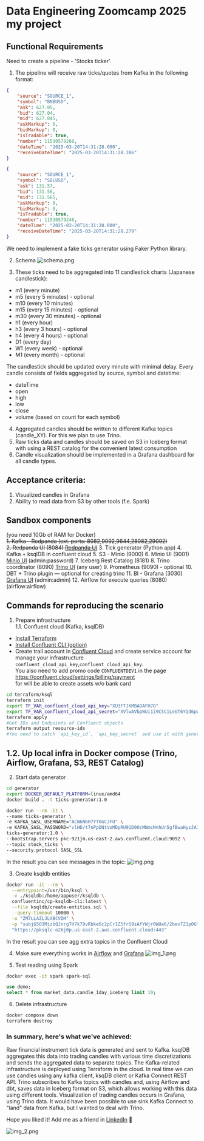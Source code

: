 # Data Engineering Zoomcamp 2025 my project

## Functional Requirements

Need to create a pipeline - 'Stocks ticker'.

1. The pipeline will receive raw ticks/quotes from Kafka in the following format:
```json
{
	"source": "SOURCE_1",
	"symbol": "BNBUSD",
	"ask": 627.05,
	"bid": 627.04,
	"mid": 627.045,
	"askMarkup": 0,
	"bidMarkup": 0,
	"isTradable": true,
	"number": 11530579268,
	"dateTime": "2025-03-20T14:31:28.000",
	"receiveDateTime": "2025-03-20T14:31:28.386"
}
```
```json
{
	"source": "SOURCE_1",
	"symbol": "SOLUSD",
	"ask": 131.57,
	"bid": 131.56,
	"mid": 131.565,
	"askMarkup": 0,
	"bidMarkup": 0,
	"isTradable": true,
	"number": 11530579246,
	"dateTime": "2025-03-20T14:31:28.000",
	"receiveDateTime": "2025-03-20T14:31:28.279"
}
```
We need to implement a fake ticks generator using Faker Python library.

2. Schema
![schema.png](schema.png)


3. These ticks need to be aggregated into 11 candlestick charts (Japanese candlestick):
- m1  (every minute)
- m5  (every 5 minutes) - optional
- m10 (every 10 minutes)
- m15 (every 15 minutes) - optional
- m30 (every 30 minutes) - optional
- h1  (every hour)      
- h3  (every 3 hours) - optional
- h4  (every 4 hours) - optional
- D1  (every day)
- W1  (every week) - optional
- M1  (every month) - optional

The candlestick should be updated every minute with minimal delay.
Every candle consists of fields aggregated by source, symbol and datetime:
- dateTime
- open
- high
- low
- close
- volume (based on count for each symbol)

4. Aggregated candles should be written to different Kafka topics (candle_XY).
For this we plan to use Trino.
5. Raw ticks data and candles should be saved on S3 in Iceberg format with using a REST catalog for the convenient latest consumption
6. Candle visualization should be implemented in a Grafana dashboard for all candle types.

## Acceptance criteria: 
1. Visualized candles in Grafana
2. Ability to read data from S3 by other tools (f.e. Spark)

## Sandbox components 
(you need 10Gb of RAM for Docker)  
~~1. Kafka - Redpanda (ext. ports: 8082,9092,9644,28082,29092)~~  
~~2. Redpanda UI (8084) [Redpanda UI](http://localhost:8084)~~
3. Tick generator (Python app)
4. Kafka + ksqlDB in confluent cloud
5. S3 - Minio (9000)
6. Minio UI (9001) [Minio UI](http://localhost:9001) (admin:password)
7. Iceberg Rest Catalog (8181)
8. Trino coordinator (8090) [Trino UI](http://localhost:8090) (any user)
9. Prometheus (9090) - optional
10. DBT + Trino plugin — optional for creating trino 
11. BI - Grafana (3030) [Grafana UI](http://localhost:3030) (admin:admin)
12. Airflow for execute queries (8080) (airflow:airflow)

## Commands for reproducing the scenario 

1. Prepare infrastructure   
1.1. Confluent cloud (Kafka, ksqlDB)  

- [Install Terraform](https://developer.hashicorp.com/terraform/tutorials/aws-get-started/install-cli)  
- [Install Confluent CLI (option)](https://docs.confluent.io/confluent-cli/current/install.html)  
- Create trail account in [Confluent Cloud](https://www.confluent.io/get-started/) and create service account for manage your infrastructure `confluent_cloud_api_key`,`confluent_cloud_api_key`.   
You also need to add promo code `CONFLUENTDEV1` in the page https://confluent.cloud/settings/billing/payment  
for will be able to create assets w/o bank card  
```bash
cd terraform/ksql
terraform init
export TF_VAR_confluent_cloud_api_key="XU3FTJKMBAOAFH7O"
export TF_VAR_confluent_cloud_api_secret="XVlwAVbpWUi1i9C5CiLeGT6YQd6pW3UkBmVEKYla4AJYUY4pgeR5rUHHUL89bGcZ"
terraform apply
#Get IDs and Endpoints of Confluent objects
terraform output resource-ids
#You need to catch `api_key_id`, `api_key_secret` and use it with generator as `KAFKA_SASL_USERNAME`, `KAFKA_SASL_PASSWORD` accordingly
```
1.2. Up local infra in Docker compose (Trino, Airflow, Grafana, S3, REST Catalog) 
- 

2. Start data generator
```bash
cd generator
export DOCKER_DEFAULT_PLATFORM=linux/amd64
docker build . -t ticks-generator:1.0

docker run --rm -it \
--name ticks-generator \
-e KAFKA_SASL_USERNAME="ACN6N6H7YT6GCJFO" \
-e KAFKA_SASL_PASSWORD="vlHD/t7nPpDNtVoMDpRU91D0OcMNmcMnhUn5gfBwaHyzJA14/WpQlfRLkvJ5j+2T" \
ticks-generator:1.0 \
--bootstrap.servers pkc-921jm.us-east-2.aws.confluent.cloud:9092 \
--topic stock_ticks \
--security.protocol SASL_SSL

```
In the result you can see messages in the topic:
![img.png](img.png)

3. Create ksqldb entities 

```bash
docker run -it --rm \
  --entrypoint=/usr/bin/ksql \
  -v ./ksqldb:/home/appuser/ksqldb \
  confluentinc/cp-ksqldb-cli:latest \
  --file ksqldb/create-entities.sql \
  --query-timeout 10000 \
  -u "ZM7LLAZLJLXBCVDM" \
  -p "subjG5O3MizbQJnrg7H7k79vRbke6c2pCrIZ5frS9sAfYWjr0WUa6/2bevTZ1p0G" \
  "https://pksqlc-o26j0p.us-east-2.aws.confluent.cloud:443"
```
In the result you can see agg extra topics in the Confluent Cloud

4. Make sure everything works in [Airflow](http://localhost:8080/home) and [Grafana](http://localhost:3000/d/b0c81156-3fb5-4dce-85ed-1e30b6f32009/candlesticks?orgId=1)
![img_1.png](img_1.png)

5. Test reading using Spark
```bash
docker exec -it spark spark-sql
```
```sql
use demo;
select * from market_data.candle_1day_iceberg limit 10;
```

6. Delete infrastructure
```bash
docker compose down
terraform destroy
```


### In summary, here's what we've achieved:

Raw financial instrument tick data is generated and sent to Kafka. 
ksqlDB aggregates this data into trading candles with various time discretizations and sends the aggregated data to separate topics. 
The Kafka-related infrastructure is deployed using Terraform in the cloud. In real time we can use candles using any kafka client, ksqDB client or Kafka Connect REST API. 
Trino subscribes to Kafka topics with candles and, using Airflow and dbt, saves data in Iceberg format on S3, 
which allows working with this data using different tools. Visualization of trading candles occurs in Grafana, using Trino data.
It would have been possible to use sink Kafka Connect to "land" data from Kafka, but I wanted to deal with Trino.

Hope you liked it! Add me as a friend in [LinkedIn](https://www.linkedin.com/in/sergeytarabara/) 👋

![img_2.png](img_2.png)
